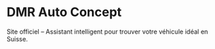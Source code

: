 # DMR Auto Concept

Site officiel – Assistant intelligent pour trouver votre véhicule idéal en Suisse.
